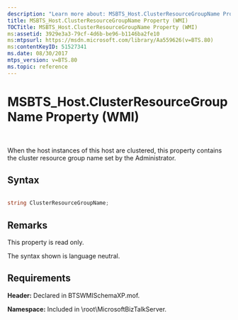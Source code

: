 ```yaml
---
description: "Learn more about: MSBTS_Host.ClusterResourceGroupName Property (WMI)"
title: MSBTS_Host.ClusterResourceGroupName Property (WMI)
TOCTitle: MSBTS_Host.ClusterResourceGroupName Property (WMI)
ms:assetid: 3929e3a3-79cf-4d6b-be96-b1146ba2fe10
ms:mtpsurl: https://msdn.microsoft.com/library/Aa559626(v=BTS.80)
ms:contentKeyID: 51527341
ms.date: 08/30/2017
mtps_version: v=BTS.80
ms.topic: reference
---
```


# MSBTS\_Host.ClusterResourceGroupName Property (WMI)

 

When the host instances of this host are clustered, this property contains the cluster resource group name set by the Administrator.

## Syntax

```C#
  
string ClusterResourceGroupName;  
```

## Remarks

This property is read only.

The syntax shown is language neutral.

## Requirements

**Header:** Declared in BTSWMISchemaXP.mof.

**Namespace:** Included in \\root\\MicrosoftBizTalkServer.

